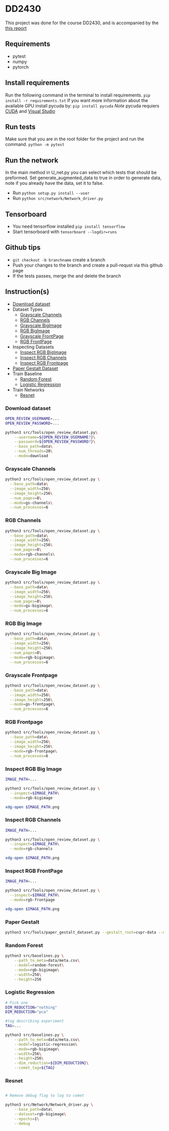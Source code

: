 # DD2430
This project was done for the course DD2430, and is accompanied by the [this report](https://github.com/Marcus9512/Judging-an-academic-paper-by-its-cover/blob/master/report/Project_17__Judging_an_academic_paper_by_its_cover%20(1).pdf)

## Requirements
* pytest
* numpy
* pytorch

## Install requirements
Run the following command in the terminal to install requirements.
`pip install -r requirements.txt`
If you want more information about the available GPU install pycuda by:
`pip install pycuda`
*Note* pycuda requiers [CUDA](https://developer.nvidia.com/cuda-downloads) and [Visual Studio](https://visualstudio.microsoft.com/)

## Run tests 
Make sure that you are in the root folder for the project and run the command.
`python -m pytest`

## Run the network
In the main method in U_net.py you can select which tests that should be preformed. Set generate_augmented_data to true in order to generate data, note if you already have the data, set it to false.
* Run `python setup.py install --user`
* Run `python src/network/Network_driver.py`

## Tensorboard
* You need tensorflow installed `pip install tensorflow`
* Start tensorboard with `tensorboard --logdir=runs`

## Github tips
* `git checkout -b branchname` create a branch
* Push your changes to the branch and create a pull-requst via this github page
* If the tests passes, merge the and delete the branch

## Instruction(s)

- [Download dataset](#download-dataset)
- Dataset Types
    - [Grayscale Channels](#grayscale-channels)
    - [RGB Channels](#rgb-channels)
    - [Grayscale BigImage](#grayscale-big-image)
    - [RGB BigImage](#rgb-big-image)
    - [Grayscale FrontPage](#grayscale-frontpage)
    - [RGB FrontPage](#rgb-frontpage)
- Inspecting Datasets
    - [Inspect RGB BigImage](#inspect-rgb-big-image)
    - [Inspect RGB Channels](#inspect-rgb-channels)
    - [Inspect RGB Frontpage](#inspect-rgb-frontpage)
- [Paper Gestalt Dataset](#paper-gestalt)
- Train Baseline
    - [Random Forest](#random-forest)
    - [Logistic Regression](#logistic-regression)
- Train Networks
    - [Resnet](#resnet)

### Download dataset

```bash
OPEN_REVIEW_USERNAME=...
OPEN_REVIEW_PASSWORD=...

python3 src/Tools/open_review_dataset.py\
    --username=${OPEN_REVIEW_USERNAME?}\
    --password=${OPEN_REVIEW_PASSWORD?}\
    --base_path=data\
    --num_threads=20\
    --mode=download   
```

### Grayscale Channels

```bash
python3 src/Tools/open_review_dataset.py \
  --base_path=data\
  --image_width=256\
  --image_height=256\
  --num_pages=8\
  --mode=gs-channels\
  --num_processes=6
```

### RGB Channels

```bash
python3 src/Tools/open_review_dataset.py \
  --base_path=data\
  --image_width=256\
  --image_height=256\
  --num_pages=8\
  --mode=rgb-channels\
  --num_processes=6
```

### Grayscale Big Image

```bash
python3 src/Tools/open_review_dataset.py \
  --base_path=data\
  --image_width=256\
  --image_height=256\
  --num_pages=8\
  --mode=gs-bigimage\
  --num_processes=6
```
### RGB Big Image

```bash
python3 src/Tools/open_review_dataset.py \
  --base_path=data\
  --image_width=256\
  --image_height=256\
  --num_pages=8\
  --mode=rgb-bigimage\
  --num_processes=6
```
### Grayscale Frontpage

```bash
python3 src/Tools/open_review_dataset.py \
  --base_path=data\
  --image_width=256\
  --image_height=256\
  --mode=gs-frontpage\
  --num_processes=6
```
### RGB Frontpage

```bash
python3 src/Tools/open_review_dataset.py \
  --base_path=data\
  --image_width=256\
  --image_height=256\
  --mode=rgb-frontpage\
  --num_processes=6
```

### Inspect RGB Big Image
```bash
IMAGE_PATH=...

python3 src/Tools/open_review_dataset.py \
  --inspect=$IMAGE_PATH\
  --mode=rgb-bigimage

xdg-open $IMAGE_PATH.png
```

### Inspect RGB Channels
```bash
IMAGE_PATH=...

python3 src/Tools/open_review_dataset.py \
  --inspect=$IMAGE_PATH\
  --mode=rgb-channels

xdg-open $IMAGE_PATH.png
```
### Inspect RGB FrontPage
```bash
IMAGE_PATH=...

python3 src/Tools/open_review_dataset.py \
  --inspect=$IMAGE_PATH\
  --mode=rgb-frontpage

xdg-open $IMAGE_PATH.png
```

### Paper Gestalt

```bash
python3 src/Tools/paper_gestalt_dataset.py --gestalt_root=cvpr-data --data_root=data
```

### Random Forest

```bash
python3 src/baselines.py \
    --path_to_meta=data/meta.csv\
    --model=random-forest\
    --mode=rgb-bigimage\
    --width=256\
    --height=256
```


### Logistic Regression

```bash
# Pick one
DIM_REDUCTION="nothing"
DIM_REDUCTION="pca"

#tag describing experiment
TAG=...

python3 src/baselines.py \
    --path_to_meta=data/meta.csv\
    --model=logistic-regression\
    --mode=rgb-bigimage\
    --width=256\
    --height=256\
    --dim_reduction=${DIM_REDUCTION}\
    --comet_tag=${TAG}
```

### Resnet

```bash

# Remove debug flag to log to comet

python3 src/Network/Network_driver.py \
    --base_path=data\
    --dataset=rgb-bigimage\
    --epochs=1\
    --debug
```
